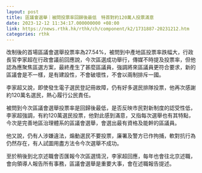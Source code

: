 ```yaml
---
layout: post
title: 區議會選舉｜被問投票率回歸後最低　特首對約120萬人投票滿意
date: 2023-12-12 11:34:17.000000000 +08:00
link: https://news.rthk.hk/rthk/ch/component/k2/1731887-20231212.htm
categories: rthk
---
```


改制後的首場區議會選舉投票率為27.54%，被問到中產地區投票率跌幅大，行政長官李家超在行政會議前回應說，今次區選成功舉行，傳媒不時提及投票率，但他認為應聚焦區選方案，最終產生了甚麼區議員，強調將來區議員更符合要求，新的區議會是不一樣，是有建設性，不會破壞性，不會以兩制排斥一國。

李家超又說，即使發生電子選民登記冊故障，仍有好多選民排隊投票，他再次感謝約120萬名選民，熱心履行公民責任。

被問到今次區議會選舉投票率是回歸後最低，是否反映市民對新制度的認受性低，李家超強調，有約120萬選民投票，他對此感到滿意，又指每次選舉也有其特點，今次是完善地區治理體系的區議會選舉，會選出最有資格及能幹的區議員。

他又說，仍有人涉嫌違法，煽動選民不要投票，廉署及警方已作拘捕，軟對抗行為仍然存在，有人試圖用盡方法令今次選舉不成功。

至於稍後到北京述職會否匯報今次區選情況，李家超回應，每年也會往北京述職，會向領導人報告所有事務，區議會選舉是重要大事，會在述職報告提述。
